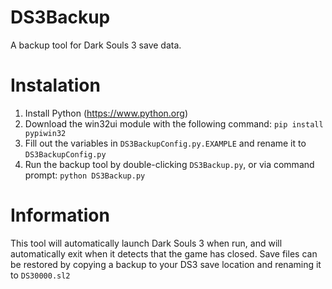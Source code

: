 # DS3Backup
A backup tool for Dark Souls 3 save data.

# Instalation
1. Install Python (https://www.python.org)
2. Download the win32ui module with the following command: `pip install pypiwin32`
3. Fill out the variables in `DS3BackupConfig.py.EXAMPLE` and rename it to `DS3BackupConfig.py`
4. Run the backup tool by double-clicking `DS3Backup.py`, or via command prompt: `python DS3Backup.py`

# Information
This tool will automatically launch Dark Souls 3 when run, and will automatically exit when it detects that the game has closed.
Save files can be restored by copying a backup to your DS3 save location and renaming it to `DS30000.sl2`
